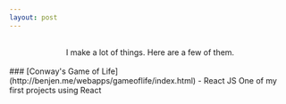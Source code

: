 ```yaml
---
layout: post
---
```

<br>
<center>I make a lot of things. Here are a few of them.</center>
<br>
### [Conway's Game of Life](http://benjen.me/webapps/gameoflife/index.html) - React JS
One of my first projects using React
